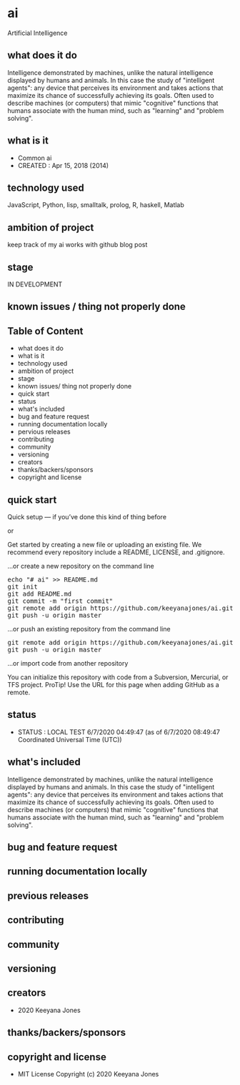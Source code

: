 # ai
Artificial Intelligence 
## what does it do
 Intelligence demonstrated by machines, unlike the natural intelligence displayed by humans and animals. In this case the study of "intelligent agents": any device that perceives its environment and takes actions that maximize its chance of successfully achieving its goals. Often used to describe machines (or computers) that mimic "cognitive" functions that humans associate with the human mind, such as "learning" and "problem solving".

## what is it
- Common ai
- CREATED : Apr 15, 2018 (2014)

## technology used
JavaScript, Python, lisp, smalltalk, prolog, R, haskell, Matlab

## ambition of project
keep track of my ai works with github blog post

## stage
IN DEVELOPMENT

## known issues / thing not properly done

## Table of Content
- what does it do
- what is it
- technology used
- ambition of project
- stage
- known issues/ thing not properly done
- quick start
- status
- what's included
- bug and feature request
- running documentation locally
- pervious releases
- contributing
- community
- versioning
- creators
- thanks/backers/sponsors
- copyright and license

## quick start
Quick setup — if you’ve done this kind of thing before

or

Get started by creating a new file or uploading an existing file. We recommend every repository include a README, LICENSE, and .gitignore.

…or create a new repository on the command line

<pre>
echo "# ai" >> README.md
git init
git add README.md
git commit -m "first commit"
git remote add origin https://github.com/keeyanajones/ai.git
git push -u origin master
</pre>                

…or push an existing repository from the command line

<pre>
git remote add origin https://github.com/keeyanajones/ai.git
git push -u origin master
</pre>

…or import code from another repository

You can initialize this repository with code from a Subversion, Mercurial, or TFS project.
ProTip! Use the URL for this page when adding GitHub as a remote.

## status
- STATUS : LOCAL TEST 6/7/2020 04:49:47 (as of 6/7/2020 08:49:47 Coordinated Universal Time (UTC))

## what's included
 Intelligence demonstrated by machines, unlike the natural intelligence displayed by humans and animals. In this case the study of "intelligent agents": any device that perceives its environment and takes actions that maximize its chance of successfully achieving its goals. Often used to describe machines (or computers) that mimic "cognitive" functions that humans associate with the human mind, such as "learning" and "problem solving".

## bug and feature request

## running documentation locally

## previous releases

## contributing

## community

## versioning

## creators
 - 2020 Keeyana Jones

## thanks/backers/sponsors

## copyright and license
 - MIT License Copyright (c) 2020 Keeyana Jones
